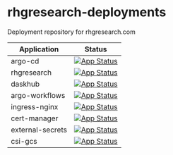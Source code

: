 # rhgresearch-deployments
Deployment repository for rhgresearch.com

| Application      | Status                                                                                                                                              |
|------------------|-----------------------------------------------------------------------------------------------------------------------------------------------------|
| argo-cd          | [![App Status](https://cd.rhgresearch.com/api/badge?name=argo-cd&revision=true)](https://cd.rhgresearch.com/applications/argo-cd)                   |
| rhgresearch      | [![App Status](https://cd.rhgresearch.com/api/badge?name=rhgresearch&revision=true)](https://cd.rhgresearch.com/applications/rhgresearch)           |
| daskhub          | [![App Status](https://cd.rhgresearch.com/api/badge?name=daskhub&revision=true)](https://cd.rhgresearch.com/applications/daskhub)                   |
| argo-workflows   | [![App Status](https://cd.rhgresearch.com/api/badge?name=argo-workflows&revision=true)](https://cd.rhgresearch.com/applications/argo-workflows)     |
| ingress-nginx    | [![App Status](https://cd.rhgresearch.com/api/badge?name=ingress-nginx&revision=true)](https://cd.rhgresearch.com/applications/ingress-nginx)       |
| cert-manager     | [![App Status](https://cd.rhgresearch.com/api/badge?name=cert-manager&revision=true)](https://cd.rhgresearch.com/applications/cert-manager)         |
| external-secrets | [![App Status](https://cd.rhgresearch.com/api/badge?name=external-secrets&revision=true)](https://cd.rhgresearch.com/applications/external-secrets) |
| csi-gcs          | [![App Status](https://cd.rhgresearch.com/api/badge?name=csi-gcs&revision=true)](https://cd.rhgresearch.com/applications/csi-gcs)                   |